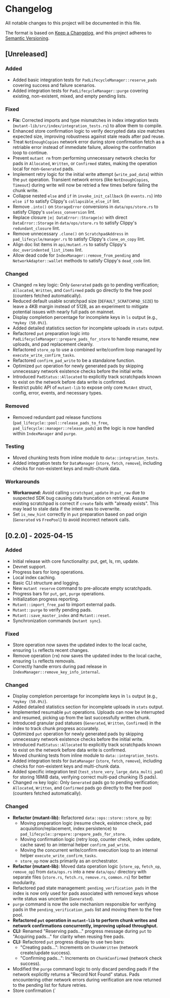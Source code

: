 # Changelog

All notable changes to this project will be documented in this file.

The format is based on [Keep a Changelog](https://keepachangelog.com/en/1.0.0/),
and this project adheres to [Semantic Versioning](https://semver.org/spec/v2.0.0.html).

## [Unreleased]

### Added
- Added basic integration tests for `PadLifecycleManager::reserve_pads` covering success and failure scenarios.
- Added integration tests for `PadLifecycleManager::purge` covering existing, non-existent, mixed, and empty pending lists.

### Fixed
- **Fix:** Corrected imports and type mismatches in index integration tests (`mutant-lib/src/index/integration_tests.rs`) to allow them to compile.
- Enhanced store confirmation logic to verify decrypted data size matches expected size, improving robustness against stale reads after pad reuse.
- Treat `NotEnoughCopies` network error during store confirmation fetch as a retriable error instead of immediate failure, allowing the confirmation loop to continue.
- Prevent `mutant rm` from performing unnecessary network checks for pads in `Allocated`, `Written`, or `Confirmed` states, making the operation local for non-`Generated` pads.
- Implement retry logic for the initial write attempt (`write_pad_data`) within the `put` operation. Transient network errors (like `NotEnoughCopies`, `Timeout`) during write will now be retried a few times before failing the chunk write.
- Collapse nested `else` and `if` in `invoke_init_callback` (in `events.rs`) into `else if` to satisfy Clippy's `collapsible_else_if` lint.
- Remove `.into()` on `StorageError` conversions in `data/ops/store.rs` to satisfy Clippy's `useless_conversion` lint.
- Replace closure `|e| DataError::Storage(e)` with direct `DataError::Storage` in `data/ops/store.rs` to satisfy Clippy's `redundant_closure` lint.
- Remove unnecessary `.clone()` on `ScratchpadAddress` in `pad_lifecycle/manager.rs` to satisfy Clippy's `clone_on_copy` lint.
- Align doc list items in `api/mutant.rs` to satisfy Clippy's `doc_overindented_list_items` lint.
- Allow dead code for `IndexManager::remove_from_pending` and `NetworkAdapter::wallet` methods to satisfy Clippy's `dead_code` lint.

### Changed
- Changed `rm` key logic: Only `Generated` pads go to pending verification; `Allocated`, `Written`, and `Confirmed` pads go directly to the free pool (counters fetched automatically).
- Reduced default usable scratchpad size (`DEFAULT_SCRATCHPAD_SIZE`) to leave a 4KB margin instead of 512B, as an experiment to mitigate potential issues with nearly full pads on mainnet.
- Display completion percentage for incomplete keys in `ls` output (e.g., `*mykey (50.0%)`).
- Added detailed statistics section for incomplete uploads in `stats` output.
- Refactored `put` preparation logic into `PadLifecycleManager::prepare_pads_for_store` to handle resume, new uploads, and pad replacement cleanly.
- Refactored `store_op` to use a combined write/confirm loop managed by `execute_write_confirm_tasks`.
- Refactored `confirm_pad_write` to be a standalone function.
- Optimized `put` operation for newly generated pads by skipping unnecessary network existence checks before the initial write.
- Introduced `PadStatus::Allocated` to explicitly track scratchpads known to exist on the network before data write is confirmed.
- Restrict public API of `mutant-lib` to expose only core `MutAnt` struct, config, error, events, and necessary types.

### Removed
- Removed redundant pad release functions (`pad_lifecycle::pool::release_pads_to_free`, `pad_lifecycle::manager::release_pads`) as the logic is now handled within `IndexManager` and `purge`.

### Testing
- Moved chunking tests from inline module to `data::integration_tests`.
- Added integration tests for `DataManager` (`store`, `fetch`, `remove`), including checks for non-existent keys and multi-chunk data.

### Workarounds
- **Workaround:** Avoid calling `scratchpad_update` in `put_raw` due to suspected SDK bug causing data truncation on retrieval. Assume existing scratchpad is correct if `create` fails with "already exists". This may lead to stale data if the intent was to overwrite.
- Set `is_new_hint` correctly in `put` preparation based on pad origin (`Generated` vs `FreePool`) to avoid incorrect network calls.

## [0.2.0] - 2025-04-15

### Added
- Initial release with core functionality: put, get, ls, rm, update.
- Devnet support.
- Progress bars for long operations.
- Local index caching.
- Basic CLI structure and logging.
- New `mutant reserve` command to pre-allocate empty scratchpads.
- Progress bars for `put`, `get`, `purge` operations.
- Initialization progress reporting.
- `Mutant::import_free_pad` to import external pads.
- `Mutant::purge` to verify pending pads.
- `Mutant::save_master_index` and `Mutant::reset`.
- Synchronization commands (`mutant sync`).

### Fixed
- Store operation now saves the updated index to the local cache, ensuring `ls` reflects recent changes.
- Remove operation (`rm`) now saves the updated index to the local cache, ensuring `ls` reflects removals.
- Correctly handle errors during pad release in `IndexManager::remove_key_info_internal`.

### Changed
- Display completion percentage for incomplete keys in `ls` output (e.g., `*mykey (50.0%)`).
- Added detailed statistics section for incomplete uploads in `stats` output.
- Implemented resumable `put` operations. Uploads can now be interrupted and resumed, picking up from the last successfully written chunk.
- Introduced granular pad statuses (`Generated`, `Written`, `Confirmed`) in the index to track chunk progress accurately.
- Optimized `put` operation for newly generated pads by skipping unnecessary network existence checks before the initial write.
- Introduced `PadStatus::Allocated` to explicitly track scratchpads known to exist on the network before data write is confirmed.
- Moved chunking tests from inline module to `data::integration_tests`.
- Added integration tests for `DataManager` (`store`, `fetch`, `remove`), including checks for non-existent keys and multi-chunk data.
- Added specific integration test (`test_store_very_large_data_multi_pad`) for storing 16MiB data, verifying correct multi-pad chunking (5 pads).
- Changed `rm` key logic: Only `Generated` pads go to pending verification; `Allocated`, `Written`, and `Confirmed` pads go directly to the free pool (counters fetched automatically).

### Changed
- **Refactor (mutant-lib):** Refactored `data::ops::store::store_op` by:
    - Moving preparation logic (resume check, existence check, pad acquisition/replacement, index persistence) to `pad_lifecycle::prepare::prepare_pads_for_store`.
    - Moving confirmation logic (retry loop, counter check, index update, cache save) to an internal helper `confirm_pad_write`.
    - Moving the concurrent write/confirm execution loop to an internal helper `execute_write_confirm_tasks`.
    - `store_op` now acts primarily as an orchestrator.
- **Refactor (mutant-lib):** Moved data operation logic (`store_op`, `fetch_op`, `remove_op`) from `data/ops.rs` into a new `data/ops/` directory with separate files (`store.rs`, `fetch.rs`, `remove.rs`, `common.rs`) for better modularity.
- Refactored pad state management: `pending_verification_pads` in the index is now only used for pads associated with removed keys whose write status was uncertain (`Generated`).
- `purge` command is now the sole mechanism responsible for verifying pads in the `pending_verification_pads` list and moving them to the free pool.
- **Refactored `put` operation in `mutant-lib` to perform chunk writes and network confirmations concurrently, improving upload throughput.**
- **CLI:** Renamed "Reserving pads..." progress message during `put` to "Acquiring pads..." for clarity when reusing free pads.
- **CLI:** Refactored `put` progress display to use two bars:
  - "Creating pads...": Increments on `ChunkWritten` (network create/update success).
  - "Confirming pads...": Increments on `ChunkConfirmed` (network check success).
- Modified the `purge` command logic to only discard pending pads if the network explicitly returns a "Record Not Found" status. Pads encountering other network errors during verification are now returned to the pending list for future retries.
- Store confirmation (`